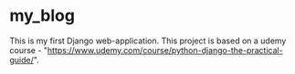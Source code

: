 # my_blog
This is my first Django web-application. 
This project is based on a udemy course - "https://www.udemy.com/course/python-django-the-practical-guide/".
